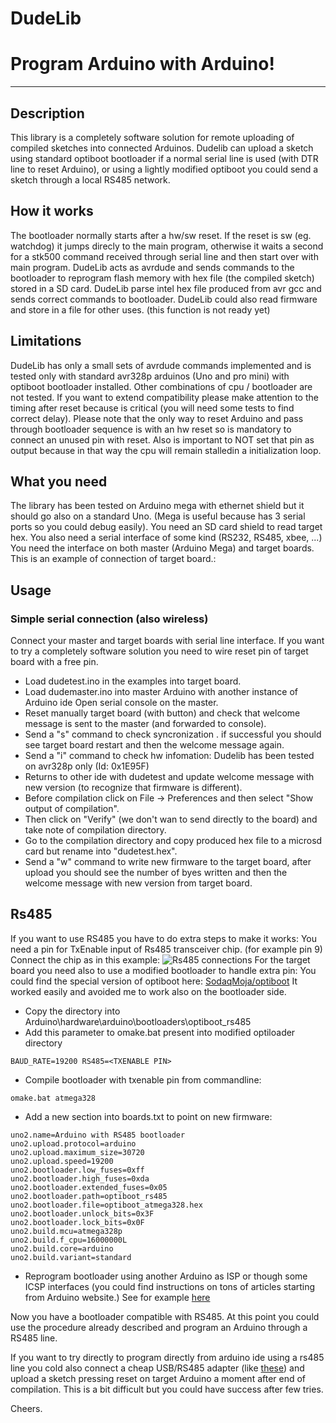 # DudeLib
# Program Arduino with Arduino!
---
## Description
This library is a completely software solution for remote uploading of compiled sketches into connected Arduinos.
Dudelib can upload a sketch using standard optiboot bootloader if a normal serial line is used (with DTR line
to reset Arduino), or using a lightly modified optiboot you could send a sketch through a local RS485 network.

## How it works
The bootloader normally starts after a hw/sw reset. If the reset is sw (eg. watchdog) it jumps direcly to 
the main program, otherwise it waits a second for a stk500 command received through serial line and
then start over with main program.
DudeLib acts as avrdude and sends commands to the bootloader to reprogram flash memory with hex file (the
compiled sketch) stored in a SD card.
DudeLib parse intel hex file produced from avr gcc and sends correct commands to bootloader.
DudeLib could also read firmware and store in a file for other uses. (this function is not ready yet)

## Limitations
DudeLib has only a small sets of avrdude commands implemented and is tested only with standard avr328p arduinos (Uno and pro mini) with optiboot bootloader installed. Other combinations of cpu / bootloader are not tested. If you want to extend compatibility please make attention to the timing after reset because is critical (you will need some tests to find correct delay).
Please note that the only way to reset Arduino and pass through bootloader sequence is with an hw reset so is mandatory to connect an unused pin with reset. Also is important to NOT set that pin as output because in that way the cpu will remain stalledin a initialization loop.

## What you need
The library has been tested on Arduino mega with ethernet shield but it should go also on a standard Uno.
(Mega is useful because has 3 serial ports so you could debug easily).
You need an SD card shield to read target hex.
You also need a serial interface of some kind (RS232, RS485, xbee, ...)
You need the interface on both master (Arduino Mega) and target boards.
This is an example of connection of target board.:
<picture>

## Usage
### Simple serial connection (also wireless)
Connect your master and target boards with serial line interface.
If you want to try a completely software solution you need to wire reset pin of target board with a free pin.
<image>
* Load dudetest.ino in the examples into target board.
* Load dudemaster.ino into master Arduino with another instance of Arduino ide 
Open serial console on the master.
* Reset manually target board (with button) and check that welcome message is sent to the master 
(and forwarded to console).
* Send a "s" command to check syncronization . if successful you should see target board restart and then 
the welcome message again.
* Send a "i" command to check hw infomation: Dudelib has been tested on avr328p only (Id: 0x1E95F)
* Returns to other ide with dudetest and update welcome message with new version (to recognize that firmware
is different). 
* Before compilation click on File -> Preferences and then select "Show output of compilation".
* Then click on "Verify" (we don't wan to send directly to the board) and take note of compilation directory.
* Go to the compilation directory and copy produced hex file to a microsd card but rename into "dudetest.hex".
* Send a "w" command to write new firmware to the target board, after upload you should see 
 the number of byes written and then the welcome message with new version from target board.

## Rs485
If you want to use RS485 you have to do extra steps to make it works:
You need a pin for TxEnable input of Rs485 transceiver chip. (for example pin 9)
Connect the chip as in this example:
![Rs485 connections](https://github.com/vinmenn/DudeLib/blob/master/images/Rs485%20connections.png)
For the target board you need also to use a modified bootloader to handle extra pin:
You could find the special version of optiboot here: [SodaqMoja/optiboot](https://github.com/SodaqMoja/optiboot)
It worked easily and avoided me to work also on the bootloader side.
* Copy the directory into Arduino\hardware\arduino\bootloaders\optiboot_rs485 
* Add this parameter to omake.bat present into modified optiloader directory
```
BAUD_RATE=19200 RS485=<TXENABLE PIN>
```
* Compile bootloader with txenable pin from commandline:
```
omake.bat atmega328
```
* Add a new section into boards.txt to point on new firmware:
```
uno2.name=Arduino with RS485 bootloader
uno2.upload.protocol=arduino
uno2.upload.maximum_size=30720
uno2.upload.speed=19200
uno2.bootloader.low_fuses=0xff
uno2.bootloader.high_fuses=0xda
uno2.bootloader.extended_fuses=0x05
uno2.bootloader.path=optiboot_rs485
uno2.bootloader.file=optiboot_atmega328.hex
uno2.bootloader.unlock_bits=0x3F
uno2.bootloader.lock_bits=0x0F
uno2.build.mcu=atmega328p
uno2.build.f_cpu=16000000L
uno2.build.core=arduino
uno2.build.variant=standard 
```
* Reprogram bootloader using another Arduino as ISP or though some ICSP interfaces (you could find instructions
on tons of articles starting from Arduino website.)
See for example [here](http://arduino.cc/en/Guide/ArduinoISP)

Now you have a bootloader compatible with RS485. 
At this point you could use the procedure already described and program an Arduino through a RS485 line.

If you want to try directly to program directly from arduino ide using a rs485 line you cold also connect a cheap
USB/RS485 adapter (like [these](http://www.ebay.co.uk/bhp/usb-to-rs485-converter)) and upload a sketch pressing reset on target Arduino a moment after end of compilation. This is a bit difficult but you could have success after few tries. 


Cheers. 






